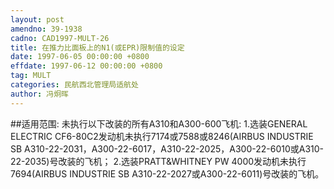 ```yaml
---
layout: post
amendno: 39-1938
cadno: CAD1997-MULT-26
title: 在推力比面板上的N1(或EPR)限制值的设定
date: 1997-06-05 00:00:00 +0800
effdate: 1997-06-12 00:00:00 +0800
tag: MULT
categories: 民航西北管理局适航处
author: 冯炯晖
---
```


##适用范围:
未执行以下改装的所有A310和A300-600飞机:
1.选装GENERAL ELECTRIC CF6-80C2发动机未执行7174或7588或8246(AIRBUS INDUSTRIE SB A310-22-2031，A300-22-6017，A310-22-2025，A300-22-6010或A310-22-2035)号改装的飞机；
2.选装PRATT&WHITNEY PW 4000发动机未执行7694(AIRBUS INDUSTRIE SB A310-22-2027或A300-22-6011)号改装的飞机。


